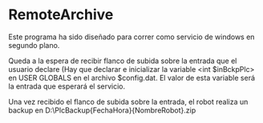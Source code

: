 # RemoteArchive

Este programa ha sido diseñado para correr como servicio de windows en segundo plano.

Queda a la espera de recibir flanco de subida sobre la entrada que el usuario declare (Hay que declarar e inicializar la variable <int $inBckpPlc>
en USER GLOBALS en el archivo $config.dat. El valor de esta variable será la entrada que esperará el servicio.

Una vez recibido el flanco de subida sobre la entrada, el robot realiza un backup en D:\PlcBackup\{FechaHora}{NombreRobot}.zip
